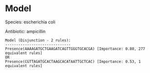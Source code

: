 
# Model

Species: escherichia coli

Antibiotic: ampicillin

```
Model (Disjunction - 2 rules):
------------------------------
Presence(AAAAGATGCTGAAGATCAGTTGGGTGCACGA) [Importance: 0.80, 277 equivalent rules]
OR
Presence(CGTTAGATGCACTAAGCACATAATTGCTCAC) [Importance: 0.53, 1 equivalent rules]

```

